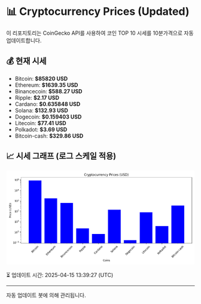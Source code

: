 
# 📊 Cryptocurrency Prices (Updated)

이 리포지토리는 CoinGecko API를 사용하여 코인 TOP 10 시세를 10분가격으로 자동 업데이트합니다.

## 💰 현재 시세
- Bitcoin: **$85820 USD**
- Ethereum: **$1639.35 USD**
- Binancecoin: **$588.27 USD**
- Ripple: **$2.17 USD**
- Cardano: **$0.635848 USD**
- Solana: **$132.93 USD**
- Dogecoin: **$0.159403 USD**
- Litecoin: **$77.41 USD**
- Polkadot: **$3.69 USD**
- Bitcoin-cash: **$329.86 USD**

## 📈 시세 그래프 (로그 스케일 적용)
![Crypto Prices](crypto_prices.png)

⏳ 업데이트 시간: 2025-04-15 13:39:27 (UTC)

---
자동 업데이트 봇에 의해 관리됩니다.
